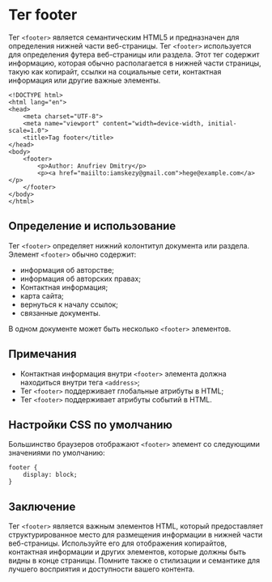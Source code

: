 # Тег footer

Тег ``<footer>`` является семантическим HTML5 и предназначен для определения нижней части веб-страницы. Тег ``<footer>`` используется для определения футера веб-страницы или раздела. Этот тег содержит информацию, которая обычно располагается в нижней части страницы, такую как копирайт, ссылки на социальные сети, контактная информация или другие важные элементы.

```
<!DOCTYPE html>
<html lang="en">
<head>
    <meta charset="UTF-8">
    <meta name="viewport" content="width=device-width, initial-scale=1.0">
    <title>Tag footer</title>
</head>
<body>
    <footer>
        <p>Author: Anufriev Dmitry</p>
        <p><a href="maiilto:iamskezy@gmail.com">hege@example.com</a></p>
    </footer>
</body>
</html>
```

## Определение и использование

Тег ``<footer>`` определяет нижний колонтитул документа или раздела. Элемент ``<footer>`` обычно содержит:

- информация об авторстве;
- информация об авторских правах;
- Контактная информация;
- карта сайта;
- вернуться к началу ссылок;
- связанные документы.

В одном документе может быть несколько ``<footer>`` элементов.

## Примечания

- Контактная информация внутри ``<footer>`` элемента должна находиться внутри тега ``<address>``;
- Тег ``<footer>`` поддерживает глобальные атрибуты в HTML;
- Тег ``<footer>`` поддерживает атрибуты событий в HTML.

## Настройки CSS по умолчанию

Большинство браузеров отображают ``<footer>`` элемент со следующими значениями по умолчанию:

```
footer {
    display: block;
}
```

## Заключение

Тег ``<footer>`` является важным элементов HTML, который предоставляет структурированное место для размещения информации в нижней части веб-страницы. Используйте его для отображения копирайтов, контактная информации и других элементов, которые должны быть видны в конце страницы. Помните также о стилизации и семантике для лучшего восприятия и доступности вашего контента.